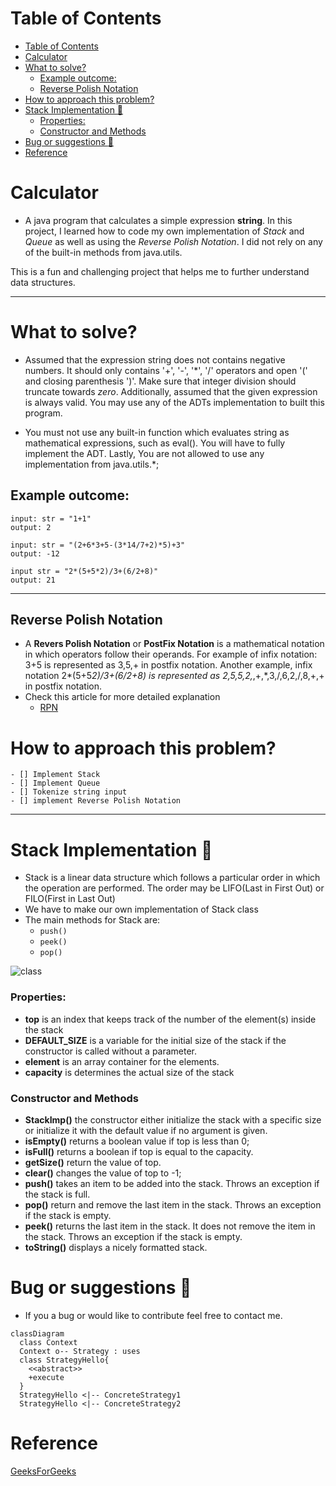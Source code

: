 # Table of Contents
- [Table of Contents](#table-of-contents)
- [Calculator](#calculator)
- [What to solve?](#what-to-solve)
  - [Example outcome:](#example-outcome)
  - [Reverse Polish Notation](#reverse-polish-notation)
- [How to approach this problem?](#how-to-approach-this-problem)
- [Stack Implementation :book:](#stack-implementation-book)
    - [Properties:](#properties)
    - [Constructor and Methods](#constructor-and-methods)
- [Bug or suggestions :bug:](#bug-or-suggestions-bug)
- [Reference](#reference)

# Calculator
 - A java program that calculates a simple expression **string**. In this project, I learned how to code my own implementation of *Stack* and *Queue* as well as using the *Reverse Polish Notation*. I did not rely on any of the built-in methods from java.utils.

This is a fun and challenging project that helps me to further understand data structures.

---
#  What to solve?

 - Assumed that the expression string does not contains negative numbers. It should only contains  '+', '-', '*', '/' operators and open '(' and closing parenthesis ')'. Make sure that integer division should truncate towards *zero*. Additionally, assumed that the given expression is always valid. You may use any of the ADTs implementation to built this program.

 - You must not use any built-in function which evaluates string as mathematical expressions, such as eval(). You will have to fully implement the ADT. Lastly, You are not allowed to use any implementation from java.utils.*;

## Example outcome:
```
input: str = "1+1"
output: 2
```
```
input: str = "(2+6*3+5-(3*14/7+2)*5)+3"
output: -12
```
```
input str = "2*(5+5*2)/3+(6/2+8)"
output: 21
```
---
## Reverse Polish Notation
- A **Revers Polish Notation** or **PostFix Notation** is a mathematical notation in which operators follow their operands. For example of infix notation: 3+5 is represented as 3,5,+ in postfix notation. Another example, infix notation 2*(5+5*2)/3+(6/2+8) is represented as 2,5,5,2,*,+,*,3,/,6,2,/,8,+,+ in postfix notation.
- Check this article for more detailed explanation
  - [RPN](https://mathworld.wolfram.com/ReversePolishNotation.html)

# How to approach this problem?
    - [] Implement Stack
    - [] Implement Queue
    - [] Tokenize string input
    - [] implement Reverse Polish Notation

---
# Stack Implementation :book:

- Stack is a linear data structure which follows a particular order in which the operation are performed. The order may be LIFO(Last in First Out) or FILO(First in Last Out)
- We have to make our own implementation of Stack class
- The main methods for Stack are:
  - `push()`
  - `peek()`
  - `pop()`

![class][stackUML]



### Properties:
  - **top** is an index that keeps track of the number of the element(s) inside the stack
  - **DEFAULT_SIZE** is a variable for the initial size of the stack if the constructor is called without a parameter.
  - **element** is an array container for the elements.
  - **capacity** is determines the actual size of the stack

### Constructor and Methods
- **StackImp()** the constructor either initialize the stack with a specific size or initialize it with the default value if no argument is given.
- **isEmpty()** returns a boolean value if top is less than 0;
- **isFull()** returns a boolean if top is equal to the capacity.
- **getSize()** return the value of top.
- **clear()** changes the value of top to -1;
- **push()** takes an item to be added into the stack. Throws an exception if the stack is full.
- **pop()** return and remove the last item in the stack. Throws an exception if the stack is empty.
- **peek()** returns the last item in the stack. It does not remove the item in the stack. Throws an exception if the stack is empty.
- **toString()** displays a nicely formatted stack.
# Bug or suggestions :bug:
- If you a bug or would like to contribute feel free to contact me. 

```mermaid
classDiagram
  class Context
  Context o-- Strategy : uses
  class StrategyHello{
    <<abstract>>
    +execute
  }
  StrategyHello <|-- ConcreteStrategy1
  StrategyHello <|-- ConcreteStrategy2

```

# Reference
[GeeksForGeeks][geekforgeek]


<!-- Link here -->
[geekforgeek]:https://geeksforgeeks.org/stack-data-structure/
[stackUML]:https://www.plantuml.com/plantuml/svg/LP3F2i8m38VlVOeUEuOlC2yJt63WhVEYYDGQPh7_MBF35D_ThQCER_c-v1T2oe2Yny5e8hK8WN8KyjaO_oQKRYWwNr1bCSA-gdV7GtlbpQcYgmOD1Yo6OXBdIrHIU24LZcae_wrbMKGLAkDnP5b1Ryvf43RcLAW7hVzjJZj0hbumwxHEJisUPTi8VWWFrgOxadH-3hGB03nNGiUnLxQRpLAH3od1tgSlV040 "stack diagram"

